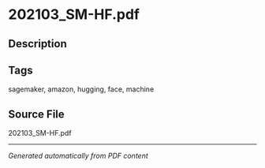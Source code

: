 # 202103_SM-HF.pdf

## Description

## Tags
sagemaker, amazon, hugging, face, machine

## Source File
202103_SM-HF.pdf

---
*Generated automatically from PDF content*
